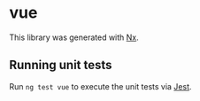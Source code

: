 # vue

This library was generated with [Nx](https://nx.dev).

## Running unit tests

Run `ng test vue` to execute the unit tests via [Jest](https://jestjs.io).
